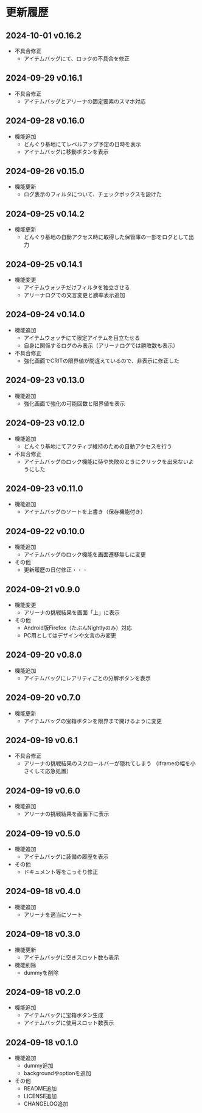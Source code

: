 # 更新履歴

## 2024-10-01 v0.16.2
* 不具合修正
  - アイテムバッグにて、ロックの不具合を修正

## 2024-09-29 v0.16.1
* 不具合修正
  - アイテムバッグとアリーナの固定要素のスマホ対応

## 2024-09-28 v0.16.0
* 機能追加
  - どんぐり基地にてレベルアップ予定の日時を表示
  - アイテムバッグに移動ボタンを表示

## 2024-09-26 v0.15.0
* 機能更新
  - ログ表示のフィルタについて、チェックボックスを設けた

## 2024-09-25 v0.14.2
* 機能更新
  - どんぐり基地の自動アクセス時に取得した保管庫の一部をログとして出力

## 2024-09-25 v0.14.1
* 機能変更
  - アイテムウォッチだけフィルタを独立させる
  - アリーナログでの文言変更と勝率表示追加

## 2024-09-24 v0.14.0
* 機能追加
  - アイテムウォッチにて限定アイテムを目立たせる
  - 自身に関係するログのみ表示（アリーナログでは勝敗数も表示）
* 不具合修正
  - 強化画面でCRITの限界値が間違えているので、非表示に修正した

## 2024-09-23 v0.13.0
* 機能追加
  - 強化画面で強化の可能回数と限界値を表示

## 2024-09-23 v0.12.0
* 機能追加
  - どんぐり基地にてアクティブ維持のための自動アクセスを行う
* 不具合修正
  - アイテムバッグのロック機能に待や失敗のときにクリックを出来ないようにした

## 2024-09-23 v0.11.0
* 機能追加
  - アイテムバッグのソートを上書き（保存機能付き）

## 2024-09-22 v0.10.0
* 機能追加
  - アイテムバッグのロック機能を画面遷移無しに変更
* その他
  - 更新履歴の日付修正・・・

## 2024-09-21 v0.9.0
* 機能変更
  - アリーナの挑戦結果を画面「上」に表示
* その他
  - Android版Firefox（たぶんNightlyのみ）対応
  - PC用としてはデザインや文言のみ変更

## 2024-09-20 v0.8.0
* 機能追加
  - アイテムバッグにレアリティごとの分解ボタンを表示

## 2024-09-20 v0.7.0
* 機能更新
  - アイテムバッグの宝箱ボタンを限界まで開けるように変更

## 2024-09-19 v0.6.1
* 不具合修正
  - アリーナの挑戦結果のスクロールバーが隠れてしまう
（iframeの幅を小さくして応急処置）

## 2024-09-19 v0.6.0
* 機能追加
  - アリーナの挑戦結果を画面下に表示

## 2024-09-19 v0.5.0
* 機能追加
  - アイテムバッグに装備の履歴を表示
* その他
  - ドキュメント等をこっそり修正

## 2024-09-18 v0.4.0
* 機能追加
  - アリーナを適当にソート

## 2024-09-18 v0.3.0
* 機能更新
  - アイテムバッグに空きスロット数も表示
* 機能削除
  - dummyを削除

## 2024-09-18 v0.2.0
* 機能追加
  - アイテムバッグに宝箱ボタン生成
  - アイテムバッグに使用スロット数表示

## 2024-09-18 v0.1.0
* 機能追加
  - dummy追加
  - backgroundやoptionを追加
* その他
  - README追加
  - LICENSE追加
  - CHANGELOG追加



